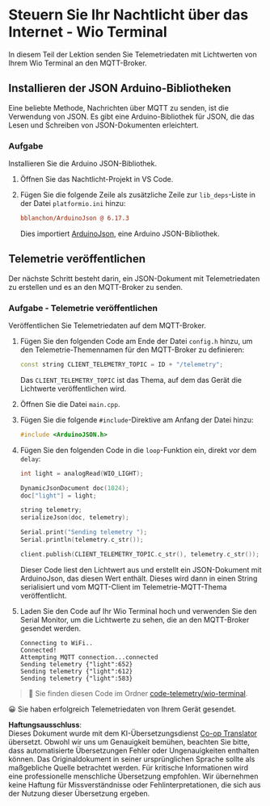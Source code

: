 <!--
CO_OP_TRANSLATOR_METADATA:
{
  "original_hash": "4bcc29fe2b65e56eada83d2476279227",
  "translation_date": "2025-08-25T21:58:57+00:00",
  "source_file": "1-getting-started/lessons/4-connect-internet/wio-terminal-telemetry.md",
  "language_code": "de"
}
-->
# Steuern Sie Ihr Nachtlicht über das Internet - Wio Terminal

In diesem Teil der Lektion senden Sie Telemetriedaten mit Lichtwerten von Ihrem Wio Terminal an den MQTT-Broker.

## Installieren der JSON Arduino-Bibliotheken

Eine beliebte Methode, Nachrichten über MQTT zu senden, ist die Verwendung von JSON. Es gibt eine Arduino-Bibliothek für JSON, die das Lesen und Schreiben von JSON-Dokumenten erleichtert.

### Aufgabe

Installieren Sie die Arduino JSON-Bibliothek.

1. Öffnen Sie das Nachtlicht-Projekt in VS Code.

1. Fügen Sie die folgende Zeile als zusätzliche Zeile zur `lib_deps`-Liste in der Datei `platformio.ini` hinzu:

    ```ini
    bblanchon/ArduinoJson @ 6.17.3
    ```

    Dies importiert [ArduinoJson](https://arduinojson.org), eine Arduino JSON-Bibliothek.

## Telemetrie veröffentlichen

Der nächste Schritt besteht darin, ein JSON-Dokument mit Telemetriedaten zu erstellen und es an den MQTT-Broker zu senden.

### Aufgabe - Telemetrie veröffentlichen

Veröffentlichen Sie Telemetriedaten auf dem MQTT-Broker.

1. Fügen Sie den folgenden Code am Ende der Datei `config.h` hinzu, um den Telemetrie-Themennamen für den MQTT-Broker zu definieren:

    ```cpp
    const string CLIENT_TELEMETRY_TOPIC = ID + "/telemetry";
    ```

    Das `CLIENT_TELEMETRY_TOPIC` ist das Thema, auf dem das Gerät die Lichtwerte veröffentlichen wird.

1. Öffnen Sie die Datei `main.cpp`.

1. Fügen Sie die folgende `#include`-Direktive am Anfang der Datei hinzu:

    ```cpp
    #include <ArduinoJSON.h>
    ```

1. Fügen Sie den folgenden Code in die `loop`-Funktion ein, direkt vor dem `delay`:

    ```cpp
    int light = analogRead(WIO_LIGHT);

    DynamicJsonDocument doc(1024);
    doc["light"] = light;

    string telemetry;
    serializeJson(doc, telemetry);

    Serial.print("Sending telemetry ");
    Serial.println(telemetry.c_str());

    client.publish(CLIENT_TELEMETRY_TOPIC.c_str(), telemetry.c_str());
    ```

    Dieser Code liest den Lichtwert aus und erstellt ein JSON-Dokument mit ArduinoJson, das diesen Wert enthält. Dieses wird dann in einen String serialisiert und vom MQTT-Client im Telemetrie-MQTT-Thema veröffentlicht.

1. Laden Sie den Code auf Ihr Wio Terminal hoch und verwenden Sie den Serial Monitor, um die Lichtwerte zu sehen, die an den MQTT-Broker gesendet werden.

    ```output
    Connecting to WiFi..
    Connected!
    Attempting MQTT connection...connected
    Sending telemetry {"light":652}
    Sending telemetry {"light":612}
    Sending telemetry {"light":583}
    ```

> 💁 Sie finden diesen Code im Ordner [code-telemetry/wio-terminal](../../../../../1-getting-started/lessons/4-connect-internet/code-telemetry/wio-terminal).

😀 Sie haben erfolgreich Telemetriedaten von Ihrem Gerät gesendet.

**Haftungsausschluss**:  
Dieses Dokument wurde mit dem KI-Übersetzungsdienst [Co-op Translator](https://github.com/Azure/co-op-translator) übersetzt. Obwohl wir uns um Genauigkeit bemühen, beachten Sie bitte, dass automatisierte Übersetzungen Fehler oder Ungenauigkeiten enthalten können. Das Originaldokument in seiner ursprünglichen Sprache sollte als maßgebliche Quelle betrachtet werden. Für kritische Informationen wird eine professionelle menschliche Übersetzung empfohlen. Wir übernehmen keine Haftung für Missverständnisse oder Fehlinterpretationen, die sich aus der Nutzung dieser Übersetzung ergeben.